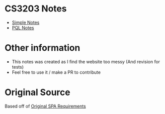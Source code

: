 # CS3203 Notes

- [Simple Notes](SimpleReadMe.md)
- [PQL Notes](PQLReadMe.md)

# Other information
- This notes was created as I find the website too messy (And revision for tests)
- Feel free to use it / make a PR to contribute

# Original Source
Based off of [Original SPA Requirements](https://github.com/nus-cs3203/project-wiki/wiki/Full-(Basic-and-Advanced)-SPA-requirements)